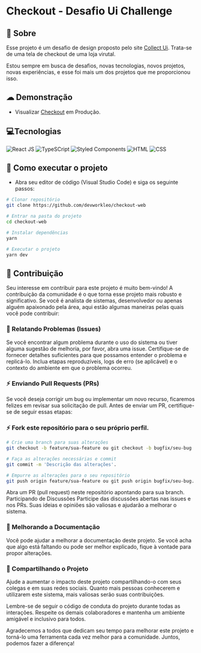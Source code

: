 # Checkout - Desafio Ui Challenge

## 💬 Sobre

Esse projeto é um desafio de design  proposto pelo site [Collect Ui](https://collectui.com/challenges "Ver desafios"). Trata-se de uma tela de checkout de uma loja virutal. 

Estou sempre em busca de desafios, novas tecnologias, novos projetos, novas experiências, e esse foi mais um dos projetos que me proporcionou isso.

## ☁ Demonstração

- Visualizar [Checkout](https://devworkleo-checkout-web-dev.vercel.app/ "Visualizar Checkout") em Produção.

## 💻Tecnologias 

![React JS](https://img.shields.io/badge/React-20232A?style=for-the-badge&logo=react&logoColor=61DAFB)
![TypeSCript](https://img.shields.io/badge/TypeScript-007ACC?style=for-the-badge&logo=typescript&logoColor=white)
![Styled Components](https://img.shields.io/badge/styled--components-DB7093?style=for-the-badge&logo=styled-components&logoColor=white)
![HTML](https://img.shields.io/badge/HTML5-E34F26?style=for-the-badge&logo=html5&logoColor=white)
![CSS](https://img.shields.io/badge/CSS3-1572B6?style=for-the-badge&logo=css3&logoColor=white)

## 📝 Como executar o projeto

- Abra seu editor de código (Visual Studio Code) e siga os seguinte passos:

```bash
# Clonar repositório
git clone https://github.com/devworkleo/checkout-web

# Entrar na pasta do projeto
cd checkout-web

# Instalar dependências
yarn

# Executar o projeto
yarn dev
```

## 🚀 Contribuição

Seu interesse em contribuir para este projeto é muito bem-vindo! A contribuição da comunidade é o que torna esse projeto mais robusto e significativo. Se você é analista de sistemas, desenvolvedor ou apenas alguém apaixonado pela área, aqui estão algumas maneiras pelas quais você pode contribuir:

### 💬 Relatando Problemas (Issues)

Se você encontrar algum problema durante o uso do sistema ou tiver alguma sugestão de melhoria, por favor, abra uma issue. Certifique-se de fornecer detalhes suficientes para que possamos entender o problema e replicá-lo. Inclua etapas reproduzíveis, logs de erro (se aplicável) e o contexto do ambiente em que o problema ocorreu.

### ⚡ Enviando Pull Requests (PRs)

Se você deseja corrigir um bug ou implementar um novo recurso, ficaremos felizes em revisar sua solicitação de pull. Antes de enviar um PR, certifique-se de seguir essas etapas:

### ⚡ Fork este repositório para o seu próprio perfil.

```bash
# Crie uma branch para suas alterações
git checkout -b feature/sua-feature ou git checkout -b bugfix/seu-bug

# Faça as alterações necessárias e commit
git commit -m 'Descrição das alterações'.

# Empurre as alterações para o seu repositório
git push origin feature/sua-feature ou git push origin bugfix/seu-bug.
```
Abra um PR (pull request) neste repositório apontando para sua branch.
Participando de Discussões
Participe das discussões abertas nas issues e nos PRs. Suas ideias e opiniões são valiosas e ajudarão a melhorar o sistema.

### 📝 Melhorando a Documentação

Você pode ajudar a melhorar a documentação deste projeto. Se você acha que algo está faltando ou pode ser melhor explicado, fique à vontade para propor alterações.

### 🚀 Compartilhando o Projeto

Ajude a aumentar o impacto deste projeto compartilhando-o com seus colegas e em suas redes sociais. Quanto mais pessoas conhecerem e utilizarem este sistema, mais valiosas serão suas contribuições.

Lembre-se de seguir o código de conduta do projeto durante todas as interações. Respeite os demais colaboradores e mantenha um ambiente amigável e inclusivo para todos.

Agradecemos a todos que dedicam seu tempo para melhorar este projeto e torná-lo uma ferramenta cada vez melhor para a comunidade. Juntos, podemos fazer a diferença!
